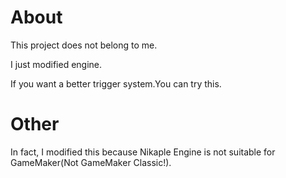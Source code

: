 # About
This project does not belong to me.

I just modified engine.

If you want a better trigger system.You can try this.

# Other
In fact, I modified this because Nikaple Engine is not suitable for GameMaker(Not GameMaker Classic!).
